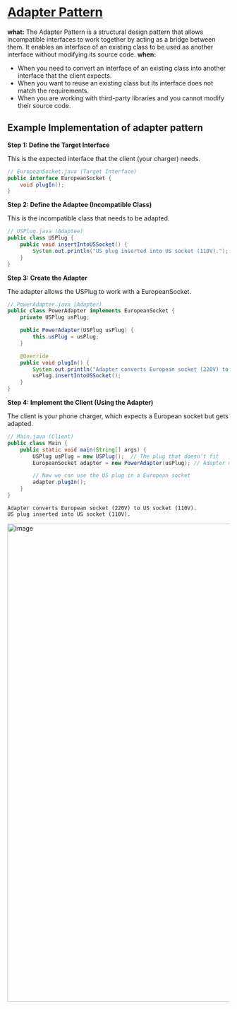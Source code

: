 # [Adapter Pattern](https://github.com/Khair9/Year-2-CompSci-Notes/blob/main/OOSE2/Design%20Patterns.md)
**what:**
The Adapter Pattern is a structural design pattern that allows incompatible interfaces to work together by acting as a bridge between them. It enables an interface of an existing class to be used as another interface without modifying its source code.
**when:**
- When you need to convert an interface of an existing class into another interface that the client expects.
- When you want to reuse an existing class but its interface does not match the requirements.
- When you are working with third-party libraries and you cannot modify their source code.
## Example Implementation of adapter pattern
**Step 1: Define the Target Interface**

This is the expected interface that the client (your charger) needs.
```java
// EuropeanSocket.java (Target Interface)
public interface EuropeanSocket {
    void plugIn();
}

```
**Step 2: Define the Adaptee (Incompatible Class)**

This is the incompatible class that needs to be adapted.
```java
// USPlug.java (Adaptee)
public class USPlug {
    public void insertIntoUSSocket() {
        System.out.println("US plug inserted into US socket (110V).");
    }
}

```
**Step 3: Create the Adapter**

The adapter allows the USPlug to work with a EuropeanSocket.
```java
// PowerAdapter.java (Adapter)
public class PowerAdapter implements EuropeanSocket {
    private USPlug usPlug;

    public PowerAdapter(USPlug usPlug) {
        this.usPlug = usPlug;
    }

    @Override
    public void plugIn() {
        System.out.println("Adapter converts European socket (220V) to US socket (110V).");
        usPlug.insertIntoUSSocket();
    }
}

```
**Step 4: Implement the Client (Using the Adapter)**

The client is your phone charger, which expects a European socket but gets adapted.
```java
// Main.java (Client)
public class Main {
    public static void main(String[] args) {
        USPlug usPlug = new USPlug();  // The plug that doesn’t fit
        EuropeanSocket adapter = new PowerAdapter(usPlug); // Adapter makes it compatible

        // Now we can use the US plug in a European socket
        adapter.plugIn();
    }
}
```

```
Adapter converts European socket (220V) to US socket (110V).
US plug inserted into US socket (110V).

```

<img width="1083" alt="image" src="https://github.com/user-attachments/assets/e166eede-d94a-4c38-b16b-234195dfe09d" />

